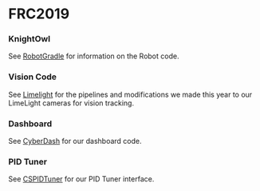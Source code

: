 # FRC2019

### KnightOwl
See [RobotGradle](https://github.com/frcteam195/FRC2019/tree/master/RobotGradle) for information on the Robot code. 

### Vision Code
See [Limelight](https://github.com/frcteam195/FRC2019/tree/master/Limelightv2) for the pipelines and modifications we made this year to our LimeLight cameras for vision tracking.

### Dashboard
See [CyberDash](https://github.com/frcteam195/CyberDash) for our dashboard code.

### PID Tuner
See [CSPIDTuner](https://github.com/frcteam195/CSPIDTuner) for our PID Tuner interface.
